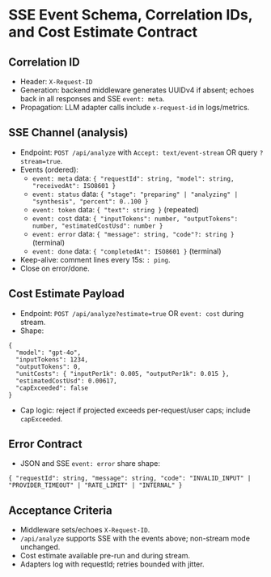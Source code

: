 # SSE Event Schema, Correlation IDs, and Cost Estimate Contract

## Correlation ID
- Header: `X-Request-ID`
- Generation: backend middleware generates UUIDv4 if absent; echoes back in all responses and SSE `event: meta`.
- Propagation: LLM adapter calls include `x-request-id` in logs/metrics.

## SSE Channel (analysis)
- Endpoint: `POST /api/analyze` with `Accept: text/event-stream` OR query `?stream=true`.
- Events (ordered):
  - `event: meta` data: `{ "requestId": string, "model": string, "receivedAt": ISO8601 }`
  - `event: status` data: `{ "stage": "preparing" | "analyzing" | "synthesis", "percent": 0..100 }`
  - `event: token` data: `{ "text": string }` (repeated)
  - `event: cost` data: `{ "inputTokens": number, "outputTokens": number, "estimatedCostUsd": number }`
  - `event: error` data: `{ "message": string, "code"?: string }` (terminal)
  - `event: done` data: `{ "completedAt": ISO8601 }` (terminal)
- Keep-alive: comment lines every 15s: `: ping`.
- Close on error/done.

## Cost Estimate Payload
- Endpoint: `POST /api/analyze?estimate=true` OR `event: cost` during stream.
- Shape:
```
{
  "model": "gpt-4o",
  "inputTokens": 1234,
  "outputTokens": 0,
  "unitCosts": { "inputPer1k": 0.005, "outputPer1k": 0.015 },
  "estimatedCostUsd": 0.00617,
  "capExceeded": false
}
```
- Cap logic: reject if projected exceeds per-request/user caps; include `capExceeded`.

## Error Contract
- JSON and SSE `event: error` share shape:
```
{ "requestId": string, "message": string, "code": "INVALID_INPUT" | "PROVIDER_TIMEOUT" | "RATE_LIMIT" | "INTERNAL" }
```

## Acceptance Criteria
- Middleware sets/echoes `X-Request-ID`.
- `/api/analyze` supports SSE with the events above; non-stream mode unchanged.
- Cost estimate available pre-run and during stream.
- Adapters log with requestId; retries bounded with jitter.


